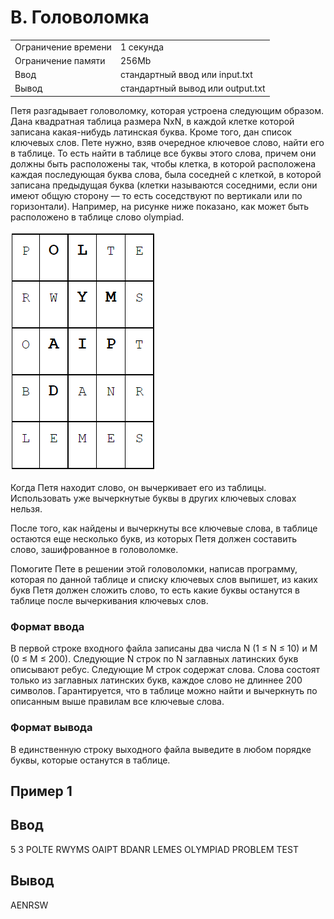 # B. Головоломка
|  |  |
|--|--|
|Ограничение времени | 1 секунда |
|Ограничение памяти | 256Mb|
|Ввод | стандартный ввод или input.txt|
|Вывод | стандартный вывод или output.txt|

Петя разгадывает головоломку, которая устроена следующим образом. Дана квадратная таблица размера NxN, в каждой клетке которой записана какая-нибудь латинская буква. Кроме того, дан список ключевых слов. Пете нужно, взяв очередное ключевое слово, найти его в таблице. То есть найти в таблице все буквы этого слова, причем они должны быть расположены так, чтобы клетка, в которой расположена каждая последующая буква слова, была соседней с клеткой, в которой записана предыдущая буква (клетки называются соседними, если они имеют общую сторону — то есть соседствуют по вертикали или по горизонтали). Например, на рисунке ниже показано, как может быть расположено в таблице слово olympiad.

![olimpiade](image.png)

Когда Петя находит слово, он вычеркивает его из таблицы. Использовать уже вычеркнутые буквы в других ключевых словах нельзя.

После того, как найдены и вычеркнуты все ключевые слова, в таблице остаются еще несколько букв, из которых Петя должен составить слово, зашифрованное в головоломке.

Помогите Пете в решении этой головоломки, написав программу, которая по данной таблице и списку ключевых слов выпишет, из каких букв Петя должен сложить слово, то есть какие буквы останутся в таблице после вычеркивания ключевых слов.

### Формат ввода

В первой строке входного файла записаны два числа N (1 ≤ N ≤ 10) и M (0 ≤ M ≤ 200). Следующие N строк по N заглавных латинских букв описывают ребус. Следующие M строк содержат слова. Слова состоят только из заглавных латинских букв, каждое слово не длиннее 200 символов. Гарантируется, что в таблице можно найти и вычеркнуть по описанным выше правилам все ключевые слова.


### Формат вывода

В единственную строку выходного файла выведите в любом порядке буквы, которые останутся в таблице.

## Пример 1
## Ввод	
5 3
POLTE
RWYMS
OAIPT
BDANR
LEMES
OLYMPIAD
PROBLEM
TEST



## Вывод
AENRSW
